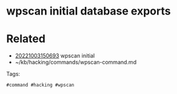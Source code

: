 # wpscan initial database exports

# Related

- [20221003150693](/zet/20221003150693/README.md) wpscan initial
- ~/kb/hacking/commands/wpscan-command.md

Tags:

    #command #hacking #wpscan 
